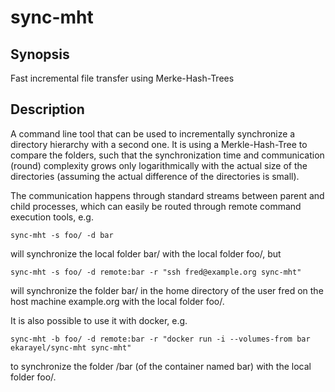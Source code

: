 # sync-mht

## Synopsis
Fast incremental file transfer using Merke-Hash-Trees

## Description
A command line tool that can be used to incrementally synchronize a directory hierarchy with a
second one. It is using a Merkle-Hash-Tree to compare the folders, such that the synchronization
time and communication (round) complexity grows only logarithmically with the actual size of the
directories (assuming the actual difference of the directories is small).

The communication happens through standard streams between parent and child processes, which can
easily be routed through remote command execution tools, e.g.

    sync-mht -s foo/ -d bar

will synchronize the local folder bar/ with the local folder foo/, but

    sync-mht -s foo/ -d remote:bar -r "ssh fred@example.org sync-mht"

will synchronize the folder bar/ in the home directory of the user fred on the host machine
example.org with the local folder foo/.

It is also possible to use it with docker, e.g.

    sync-mht -b foo/ -d remote:bar -r "docker run -i --volumes-from bar ekarayel/sync-mht sync-mht"

to synchronize the folder /bar (of the container named bar) with the local folder foo/.


